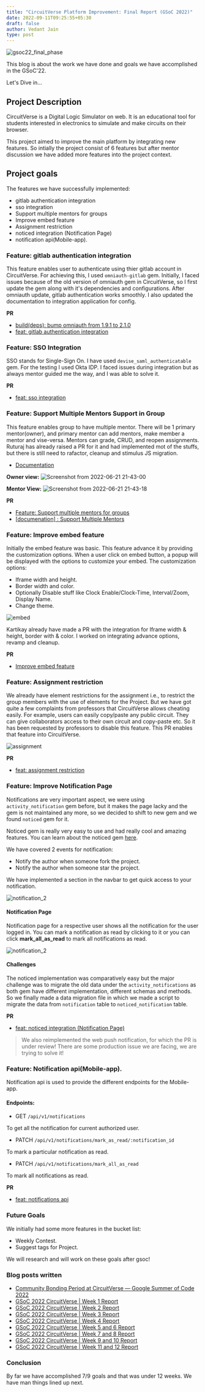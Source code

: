 ```yaml
---
title: "CircuitVerse Platform Improvement: Final Report (GSoC 2022)"
date: 2022-09-11T09:25:55+05:30
draft: false
author: Vedant Jain
type: post
---
```


![gsoc22_final_phase](/images/vedant_gsoc22/final_phase/final_phase.png)

This blog is about the work we have done and goals we have accomplished in the GSoC'22.

Let's Dive in...

## Project Description
CircuitVerse is a Digital Logic Simulator on web. It is an educational tool for students interested in electronics to simulate and make circuits on their browser.

This project aimed to improve the main platform by integrating new features. So intially the project consist of 6 features but after mentor discussion we have added more features into the project context.

## Project goals
The features we have successfully implemented:
- gitlab authentication integration
- sso integration
- Support multiple mentors for groups
- Improve embed feature
- Assignment restriction
- noticed integration (Notification Page)
- notification api(Mobile-app).

### Feature: gitlab authentication integration
This feature enables user to authenticate using thier gitlab account in CircuitVerse. For achieving this, I used `omniauth-gitlab` gem. Initially, I faced issues because of the old version of omniauth gem in CircuitVerse, so I first update the gem along with it's dependencies and configurations. After omniauth update, gitlab authentication works smoothly. I also updated the documentation to integration application for config.

**PR**
- [build(deps): bump omniauth from 1.9.1 to 2.1.0](https://github.com/CircuitVerse/CircuitVerse/pull/3071)
- [feat: gitlab authentication integration](https://github.com/CircuitVerse/CircuitVerse/pull/3154)

### Feature: SSO Integration

SSO stands for Single-Sign On. I have used `devise_saml_authenticatable` gem. For the testing I used Okta IDP. I faced issues during integration but as always mentor guided me the way, and I was able to solve it.

**PR**
- [feat: sso integration](https://github.com/CircuitVerse/CircuitVerse/pull/3167)

### Feature: Support Multiple Mentors Support in Group

This feature enables group to have multiple mentor. There will be 1 primary mentor(owner), and primary mentor can add mentors, make member a mentor and vise-versa. Mentors can grade, CRUD, and reopen assignments. Ruturaj has already raised a PR for it and had implemented mot of the stuffs, but there is still need to rafactor, cleanup and stimulus JS migration.

- [Documentation](https://docs.circuitverse.org/#/chapter2/2cvforeducators?id=add-group-mentors)

**Owner view:**
![Screenshot from 2022-06-21 21-43-00](https://user-images.githubusercontent.com/76901313/174847736-fa1a2706-7072-41b9-9809-d8892e2b6522.png)

**Mentor View:**
![Screenshot from 2022-06-21 21-43-18](https://user-images.githubusercontent.com/76901313/174847726-b36fb375-88d4-49a9-bb38-3992eda4b112.png)


**PR**
- [Feature: Support multiple mentors for groups](https://github.com/CircuitVerse/CircuitVerse/pull/2096)
- [[documenation] : Support Multiple Mentors](https://github.com/CircuitVerse/CircuitVerseDocs/pull/334)

### Feature: Improve embed feature
Initially the embed feature was basic. This feature advance it by providing the customization options. When a user click on embed button, a popup will be displayed with the options to customize your embed.
The customization options:
- Iframe width and height.
- Border width and color.
- Optionally Disable stuff like Clock Enable/Clock-Time, Interval/Zoom, Display Name.
- Change theme.

![embed](/images/vedant_gsoc22/embed_img1.png)

Kartikay already have made a PR with the integration for Iframe width & height, border with & color. I worked on integrating advance options, revamp and cleanup.


**PR**
- [Improve embed feature](https://github.com/CircuitVerse/CircuitVerse/pull/2768)

### Feature: Assignment restriction
We already have element restrictions for the assignment i.e., to restrict the group members with the use of elements for the Project. 
But we have got quite a few complaints from professors that CircuitVerse allows cheating easily. For example, users can easily copy/paste any public circuit. They can give collaborators access to their own circuit and copy-paste etc. So it has been requested by professors to disable this feature. This PR enables that feature into CircuitVerse.

![assignment](/images/vedant_gsoc22/assignment_restriction_img1.png)

**PR**
- [feat: assignment restriction](https://github.com/CircuitVerse/CircuitVerse/pull/3091)

### Feature: Improve Notification Page

Notifications are very important aspect, we were using `activity_notification` gem before, but it makes the page lacky and the gem is not maintained any more, so we decided to shift to new gem and we found `noticed` gem for it.

Noticed gem is really very easy to use and had really cool and amazing features. You can learn about the noticed gem [here](https://github.com/excid3/noticed).

We have covered 2 events for notification:
- Notify the author when someone fork the project.
- Notify the author when someone star the project.

We have implemented a section in the navbar to get quick access to your notification.

![notification_2](/images/vedant_gsoc22/final_phase/notification_2.png)

#### Notification Page

Notification page for a respective user shows all the notification for the user logged in. You can mark a notification as read by clicking to it or you can click **mark_all_as_read** to mark all notifications as read.

![notification_2](/images/vedant_gsoc22/final_phase/notification_1.png)

#### Challenges
The noticed implementation was comparatively easy but the major challenge was to migrate the old data under the `activity_notifications` as both gem have different implementation, different schemas and methods. So we finally made a data migration file in which we made a script to migrate the data from `notification` table to `noticed_notification` table.

**PR**
- [feat: noticed integration (Notification Page)](https://github.com/CircuitVerse/CircuitVerse/pull/3243)

> We also reimplemented the web push notification, for which the PR is under review! There are some production issue we are facing, we are trying to solve it!

### Feature: Notification api(Mobile-app).

Notification api is used to provide the different endpoints for the Mobile-app. 

#### Endpoints:

- GET `/api/v1/notifications`

To get all the notification for current authorized user.
- PATCH `/api/v1/notifications/mark_as_read/:notification_id`

To mark a particular notification as read.
- PATCH `/api/v1/notifications/mark_all_as_read`

To mark all notifications as read.

**PR**
- [feat: notifications api](https://github.com/CircuitVerse/CircuitVerse/pull/3259)

### Future Goals
We initially had some more features in the bucket list:
- Weekly Contest.
- Suggest tags for Project.

We will research and will work on these goals after gsoc!

### Blog posts written

- [Community Bonding Period at CircuitVerse — Google Summer of Code 2022](https://dev.to/vedantjain03/community-bonding-period-at-circuitverse-google-summer-of-code-2022-43cd)
- [GSoC 2022 CircuitVerse | Week 1 Report](https://dev.to/vedantjain03/gsoc-2022-circuitverse-week-1-report-4h88)
- [GSoC 2022 CircuitVerse | Week 2 Report](https://dev.to/vedantjain03/gsoc-2022-circuitverse-week-2-report-519a)
- [GSoC 2022 CircuitVerse | Week 3 Report](https://dev.to/vedantjain03/gsoc-2022-circuitverse-week-3-report-4af1)
- [GSoC 2022 CircuitVerse | Week 4 Report](https://dev.to/vedantjain03/gsoc-2022-circuitverse-week-4-report-bl0)
- [GSoC 2022 CircuitVerse | Week 5 and 6 Report](https://dev.to/vedantjain03/gsoc-2022-circuitverse-week-5-and-6-report-2kpp)
- [GSoC 2022 CircuitVerse | Week 7 and 8 Report](https://dev.to/vedantjain03/gsoc-2022-circuitverse-week-7-and-8-report-2a71)
- [GSoC 2022 CircuitVerse | Week 9 and 10 Report](https://dev.to/vedantjain03/gsoc-2022-circuitverse-week-9-and-10-report-3e4p)
- [GSoC 2022 CircuitVerse | Week 11 and 12 Report](https://dev.to/vedantjain03/gsoc-2022-circuitverse-week-11-and-12-report-4n41)

### Conclusion
By far we have accomplished 7/9 goals and that was under 12 weeks. We have man things lined up next.
